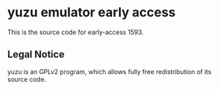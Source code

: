 yuzu emulator early access
=============

This is the source code for early-access 1593.

## Legal Notice

yuzu is an GPLv2 program, which allows fully free redistribution of its source code.
